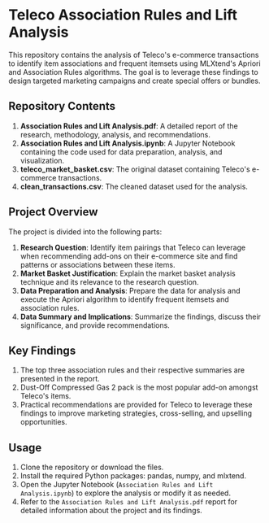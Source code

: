 # Teleco Association Rules and Lift Analysis

This repository contains the analysis of Teleco's e-commerce transactions to identify item associations and frequent itemsets using MLXtend's Apriori and Association Rules algorithms. The goal is to leverage these findings to design targeted marketing campaigns and create special offers or bundles.

## Repository Contents

1. **Association Rules and Lift Analysis.pdf**: A detailed report of the research, methodology, analysis, and recommendations.
2. **Association Rules and Lift Analysis.ipynb**: A Jupyter Notebook containing the code used for data preparation, analysis, and visualization.
3. **teleco_market_basket.csv**: The original dataset containing Teleco's e-commerce transactions.
4. **clean_transactions.csv**: The cleaned dataset used for the analysis.

## Project Overview

The project is divided into the following parts:

1. **Research Question**: Identify item pairings that Teleco can leverage when recommending add-ons on their e-commerce site and find patterns or associations between these items.
2. **Market Basket Justification**: Explain the market basket analysis technique and its relevance to the research question.
3. **Data Preparation and Analysis**: Prepare the data for analysis and execute the Apriori algorithm to identify frequent itemsets and association rules.
4. **Data Summary and Implications**: Summarize the findings, discuss their significance, and provide recommendations.

## Key Findings

1. The top three association rules and their respective summaries are presented in the report.
2. Dust-Off Compressed Gas 2 pack is the most popular add-on amongst Teleco's items.
3. Practical recommendations are provided for Teleco to leverage these findings to improve marketing strategies, cross-selling, and upselling opportunities.

## Usage

1. Clone the repository or download the files.
2. Install the required Python packages: pandas, numpy, and mlxtend.
3. Open the Jupyter Notebook (`Association Rules and Lift Analysis.ipynb`) to explore the analysis or modify it as needed.
4. Refer to the `Association Rules and Lift Analysis.pdf` report for detailed information about the project and its findings.
